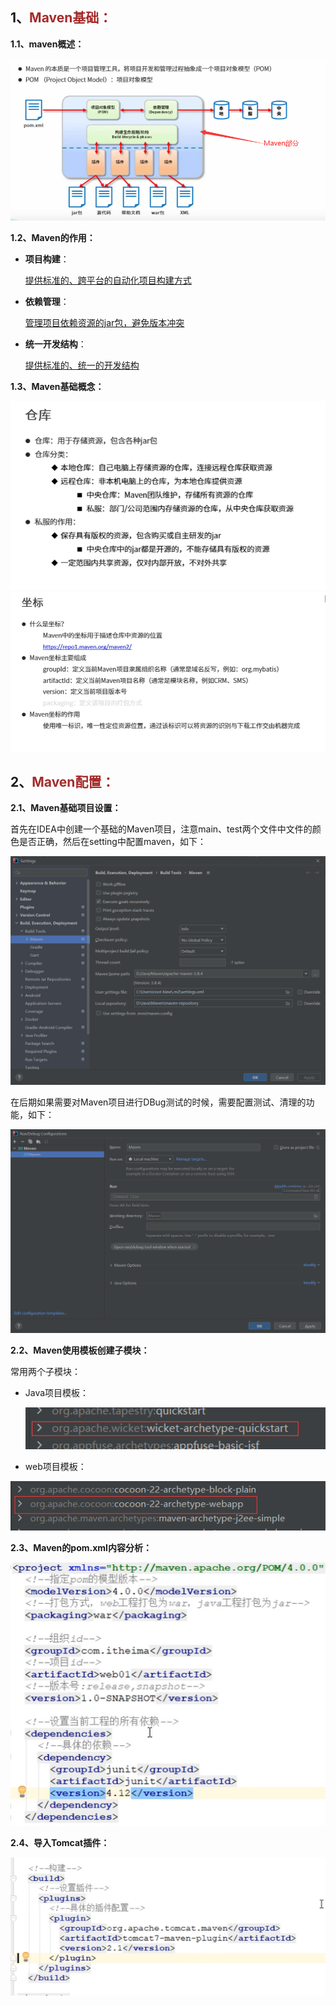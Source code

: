 ## 1、<span style="color:brown">Maven基础：</span>

**1.1、maven概述：**

<img src="https://raw.githubusercontent.com/root-bine/image/main/Typora-image/Maven%E6%A6%82%E8%BF%B0.png" alt="image-20220706181509484" style="zoom:67%;" />

**1.2、Maven的作用：**

- **项目构建**：

  <u>提供标准的、跨平台的自动化项目构建方式</u>

- **依赖管理**：

  <u>管理项目依赖资源的jar包，避免版本冲突</u>

- **统一开发结构**：

  <u>提供标准的、统一的开发结构</u>

**1.3、Maven基础概念：**

<img src="https://raw.githubusercontent.com/root-bine/image/main/Typora-image/Maven%E4%BB%93%E5%BA%93.png" alt="image-20220706182959099" style="zoom:80%;" />

<img src="https://raw.githubusercontent.com/root-bine/image/main/Typora-image/Maven%E5%9D%90%E6%A0%87.png" alt="image-20220706194601816" style="zoom:80%;" />

## 2、<span style="color:brown">Maven配置：</span>

**2.1、Maven基础项目设置：**

首先在IDEA中创建一个基础的Maven项目，注意main、test两个文件中文件的颜色是否正确，然后在setting中配置maven，如下：

<img src="https://raw.githubusercontent.com/root-bine/image/main/Typora-image/Maven%E5%9F%BA%E7%A1%80%E9%85%8D%E7%BD%AE.png" alt="image-20220706202455349" style="zoom: 67%;" />

在后期如果需要对Maven项目进行DBug测试的时候，需要配置测试、清理的功能，如下：

<img src="https://raw.githubusercontent.com/root-bine/image/main/Typora-image/Maven%E6%96%AD%E7%82%B9%E6%B5%8B%E8%AF%95.png" alt="image-20220706202648949" style="zoom:67%;" />

**2.2、Maven使用模板创建子模块：**

常用两个子模块：

- Java项目模板：

  <img src="https://raw.githubusercontent.com/root-bine/image/main/Typora-image/Maven%E6%A8%A1%E6%9D%BF1.png" alt="image-20220706203342606" style="zoom:150%;" />

- web项目模板：

![image-20220706203433059](https://raw.githubusercontent.com/root-bine/image/main/Typora-image/Maven%E6%A8%A1%E6%9D%BF2.png)

**2.3、Maven的pom.xml内容分析：**

![image-20220706210812152](https://raw.githubusercontent.com/root-bine/image/main/Typora-image/Pom%E6%96%87%E4%BB%B6%E5%86%85%E5%AE%B9.png)

**2.4、导入Tomcat插件：**

![image-20220706210919932](https://raw.githubusercontent.com/root-bine/image/main/Typora-image/TomcatMaven.png)

